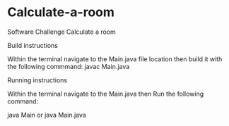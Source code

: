 # Calculate-a-room
Software Challenge Calculate a room 

Build instructions

Within the terminal navigate to the Main.java file location then build it with the following commmand:
    javac Main.java

Running instructions

Within the terminal navigate to the Main.java then Run the following command:

java Main
  or
java Main.java
